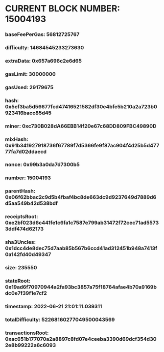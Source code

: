 # CURRENT BLOCK NUMBER: 15004193

### baseFeePerGas: 56812725767
### difficulty: 14684545233273630
### extraData: 0x657a696c2e6d65
### gasLimit: 30000000
### gasUsed: 29179675
### hash: 0x5ef3ba5d56677fcd47416521582df30e4bfe5b210a2a723b0923416bacc85d45
### miner: 0xc730B028dA66EBB14f20e67c68DD809FBC49890D
### mixHash: 0x91b341927918736f67789f7d5366fe9f87ac904f4d25b5d47777fa7d02ddaecd
### nonce: 0x99b3a0da7d7300b5
### number: 15004193
### parentHash: 0x06f62bbac2c9d5b4fbaf4bc8de663dc9d9237649d7889d6d5aa549b42d538bdf
### receiptsRoot: 0xe2bf023d6c441fe1c6fa1c7587e799ab31472f72cec71ad55733ddf474d62173
### sha3Uncles: 0x1dcc4de8dec75d7aab85b567b6ccd41ad312451b948a7413f0a142fd40d49347
### size: 235550
### stateRoot: 0x19ad6f70970944a2fa93bc3857a75f18764afae4b70a9169bdc0e7f39f1e7cf2
### timestamp: 2022-06-21 21:01:11.039311
### totalDifficulty: 52268160277049500043569
### transactionsRoot: 0xac651b177070a2a8897c8fd07e4ceeba3390d69dcf354d302e8b99222a6c6093
